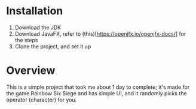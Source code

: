 # Installation

1. Download the JDK
2. Download JavaFX, refer to (this)[https://openjfx.io/openjfx-docs/] for the steps
3. Clone the project, and set it up

# Overview

This is a simple project that took me about 1 day to complete; it's made for the game Rainbow Six Siege and has simple UI, and it randomly picks the operator (character) for you.
